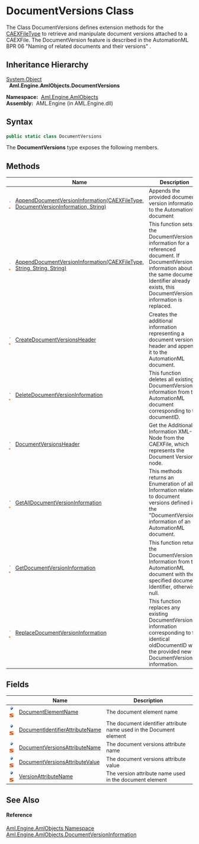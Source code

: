 DocumentVersions Class
======================
The Class DocumentVersions defines extension methods for the [CAEXFileType][1] to retrieve and manipulate document versions attached to a CAEXFile. The DocumentVersion feature is described in the AutomationML BPR 06 "Naming of related documents and their versions" .


Inheritance Hierarchy
---------------------
[System.Object][2]  
  **Aml.Engine.AmlObjects.DocumentVersions**  

  **Namespace:**  [Aml.Engine.AmlObjects][3]  
  **Assembly:**  AML.Engine (in AML.Engine.dll)

Syntax
------

```csharp
public static class DocumentVersions
```

The **DocumentVersions** type exposes the following members.


Methods
-------

                                 | Name                                                                                    | Description                                                                                                                                                                                                   
-------------------------------- | --------------------------------------------------------------------------------------- | ------------------------------------------------------------------------------------------------------------------------------------------------------------------------------------------------------------- 
![Public method]![Static member] | [AppendDocumentVersionInformation(CAEXFileType, DocumentVersionInformation, String)][4] | Appends the provided document version information to the AutomationML document                                                                                                                                
![Public method]![Static member] | [AppendDocumentVersionInformation(CAEXFileType, String, String, String)][5]             | This function sets the DocumentVersion information for a referenced document. If DocumentVersion information about the same document Identifier already exists, this DocumentVersion information is replaced. 
![Public method]![Static member] | [CreateDocumentVersionsHeader][6]                                                       | Creates the additional information representing a document versions header and appends it to the AutomationML document.                                                                                       
![Public method]![Static member] | [DeleteDocumentVersionInformation][7]                                                   | This function deletes all existing DocumentVersion information from the AutomationML document corresponding to the documentID.                                                                                
![Public method]![Static member] | [DocumentVersionsHeader][8]                                                             | Get the Additional Information XML-Node from the CAEXFile, which represents the Document Versions node.                                                                                                       
![Public method]![Static member] | [GetAllDocumentVersionInformation][9]                                                   | This methods returns an Enumeration of all Information related to document versions defined in the "DocumentVersions" information of an AutomationML document.                                                
![Public method]![Static member] | [GetDocumentVersionInformation][10]                                                     | This function returns the DocumentVersion Information from the AutomationML document with the specified document Identifier, otherwise null.                                                                  
![Public method]![Static member] | [ReplaceDocumentVersionInformation][11]                                                 | This function replaces any existing DocumentVersion information corresponding to the identical oldDocumentID with the provided new DocumentVersion information.                                               


Fields
------

                                | Name                                  | Description                                                         
------------------------------- | ------------------------------------- | ------------------------------------------------------------------- 
![Public field]![Static member] | [DocumentElementName][12]             | The document element name                                           
![Public field]![Static member] | [DocumentIdentifierAttributeName][13] | The document identifier attribute name used in the Document element 
![Public field]![Static member] | [DocumentVersionsAttributeName][14]   | The document versions attribute name                                
![Public field]![Static member] | [DocumentVersionsAttributeValue][15]  | The document versions attribute value                               
![Public field]![Static member] | [VersionAttributeName][16]            | The version attribute name used in the document element             


See Also
--------

#### Reference
[Aml.Engine.AmlObjects Namespace][3]  
[Aml.Engine.AmlObjects.DocumentVersionInformation][17]  

[1]: ../../Aml.Engine.CAEX/CAEXFileType/README.md
[2]: https://docs.microsoft.com/dotnet/api/system.object
[3]: ../README.md
[4]: AppendDocumentVersionInformation.md
[5]: AppendDocumentVersionInformation_1.md
[6]: CreateDocumentVersionsHeader.md
[7]: DeleteDocumentVersionInformation.md
[8]: DocumentVersionsHeader.md
[9]: GetAllDocumentVersionInformation.md
[10]: GetDocumentVersionInformation.md
[11]: ReplaceDocumentVersionInformation.md
[12]: DocumentElementName.md
[13]: DocumentIdentifierAttributeName.md
[14]: DocumentVersionsAttributeName.md
[15]: DocumentVersionsAttributeValue.md
[16]: VersionAttributeName.md
[17]: ../DocumentVersionInformation/README.md
[18]: https://www.automationml.org
[19]: ../../icons/logoShade.png
[Public method]: ../../icons/pubmethod.gif "Public method"
[Static member]: ../../icons/static.gif "Static member"
[Public field]: ../../icons/pubfield.gif "Public field"